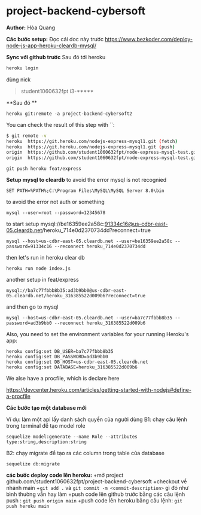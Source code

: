 # project-backend-cybersoft

**Author:**
Hòa
Quang

**Các bước setup:**
Đọc cái doc này trước
https://www.bezkoder.com/deploy-node-js-app-heroku-cleardb-mysql/

**Sync với github trước**
Sau đó tới heroku
```bash
heroku login
```
dùng nick 
> student1060632fpt
> i3-*****

**Sau đó **

    heroku git:remote -a project-backend-cybersoft2
You can check the result of this step with  ``:

```bash
$ git remote -v
heroku  https://git.heroku.com/nodejs-express-mysql1.git (fetch)
heroku  https://git.heroku.com/nodejs-express-mysql1.git (push)
origin  https://github.com/student1060632fpt/node-express-mysql-test.git (fetch)
origin  https://github.com/student1060632fpt/node-express-mysql-test.git (push)
```

```
git push heroku feat/express
```

**Setup mysql to cleardb**
to avoid the error mysql is not recognied

    SET PATH=%PATH%;C:\Program Files\MySQL\MySQL Server 8.0\bin

to avoid the error not auth or something

    mysql --user=root --password=12345678

to start setup
mysql://be16359ee2a58c:91334c16@us-cdbr-east-05.cleardb.net/heroku_714e0d2370734dd?reconnect=true

    mysql --host=us-cdbr-east-05.cleardb.net --user=be16359ee2a58c --password=91334c16 --reconnect heroku_714e0d2370734dd

then let's run in heroku clear db

    heroku run node index.js  

another setup in feat/express

    mysql://ba7c77fbbb8b35:ad3b9bb0@us-cdbr-east-05.cleardb.net/heroku_316385522d009b6?reconnect=true

    
and then go to mysql

    mysql --host=us-cdbr-east-05.cleardb.net --user=ba7c77fbbb8b35 --password=ad3b9bb0 --reconnect heroku_316385522d009b6

Also, you need to set the environment variables for your running Heroku's app:

    heroku config:set DB_USER=ba7c77fbbb8b35
    heroku config:set DB_PASSWORD=ad3b9bb0
    heroku config:set DB_HOST=us-cdbr-east-05.cleardb.net
    heroku config:set DATABASE=heroku_316385522d009b6


We alse have a procfile, which is declare here

https://devcenter.heroku.com/articles/getting-started-with-nodejs#define-a-procfile


**Các bước tạo một database mới**

Ví dụ: làm một api lấy danh sách quyền của người dùng
B1: chạy câu lệnh trong terminal để tạo model role
```
sequelize model:generate --name Role --attributes type:string,description:string
```
B2: chạy migrate để tạo ra các column trong table của database
```
sequelize db:migrate
```

**các bước deploy code lên heroku:**
+mở project github.com/student1060632fpt/project-backend-cybersoft
+checkout về nhánh main
+`git add .` và `git commit -m <commit-description>` gì đó như bình thường vẫn hay làm
+push code lên github trước bằng các câu lệnh push : `git push origin main`
+push code lên heroku bằng câu lệnh: `git push heroku main`